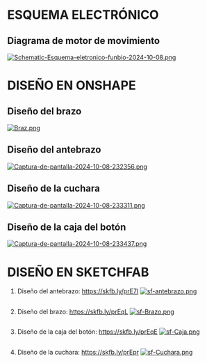 # ESQUEMA ELECTRÓNICO
## Diagrama de motor de movimiento
[![Schematic-Esquema-eletronico-funbio-2024-10-08.png](https://i.postimg.cc/13nVPTTQ/Schematic-Esquema-eletronico-funbio-2024-10-08.png)](https://postimg.cc/87GzmyNK)

# DISEÑO EN ONSHAPE 
## Diseño del brazo
[![Braz.png](https://i.postimg.cc/7PF5vf5K/Braz.png)](https://postimg.cc/Cd4hkMH8) 
## Diseño del antebrazo
[![Captura-de-pantalla-2024-10-08-232356.png](https://i.postimg.cc/pdSRGFmP/Captura-de-pantalla-2024-10-08-232356.png)](https://postimg.cc/Ff0M11b6)
## Diseño de la cuchara
[![Captura-de-pantalla-2024-10-08-233311.png](https://i.postimg.cc/PqHSGtR9/Captura-de-pantalla-2024-10-08-233311.png)](https://postimg.cc/yDfmczBy)
## Diseño de la caja del botón
[![Captura-de-pantalla-2024-10-08-233437.png](https://i.postimg.cc/ryv4KfNN/Captura-de-pantalla-2024-10-08-233437.png)](https://postimg.cc/F1Vz6gqY)
##
# DISEÑO EN SKETCHFAB
1. Diseño del antebrazo: https://skfb.ly/prE7I
[![sf-antebrazo.png](https://i.postimg.cc/WbVs6rFc/sf-antebrazo.png)](https://postimg.cc/py0NPmJs)
##
2. Diseño del brazo: https://skfb.ly/prEqL
[![sf-Brazo.png](https://i.postimg.cc/L5L643JN/sf-Brazo.png)](https://postimg.cc/5Q9MnvqC)
##
3. Diseño de la caja del botón: https://skfb.ly/prEqE
[![sf-Caja.png](https://i.postimg.cc/7P0x2XLN/sf-Caja.png)](https://postimg.cc/0r5RgYD6)
##
4. Diseño de la cuchara: https://skfb.ly/prEpr
[![sf-Cuchara.png](https://i.postimg.cc/1XGs1Rdd/sf-Cuchara.png)](https://postimg.cc/BPndx345)
